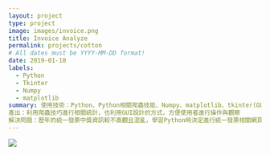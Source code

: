 ```yaml
---
layout: project
type: project
image: images/invoice.png
title: Invoice Analyze
permalink: projects/cotton
# All dates must be YYYY-MM-DD format!
date: 2019-01-10
labels:
  - Python
  - Tkinter
  - Numpy
  - matplotlib
summary: 使用技術：Python、Python相關爬蟲技能、Numpy、matplotlib、tkinter(GUI)
產出：利用爬蟲技巧進行相關統計，也利用GUI設計的方式，方便使用者進行操作與觀察
解決問題：歷年的統一發票中獎資訊較不直觀且混亂，學習Python時決定進行統一發票相關網頁的爬蟲，並將這些資訊透過程式梳理畫出統計表與相關中獎資訊的分類，最終資訊透過有畫面的程式進行點選輸入觀看所要看的資訊視覺化結果。
---
```

<img class="ui image" src="{{ site.baseurl }}/images/invoice.png">


